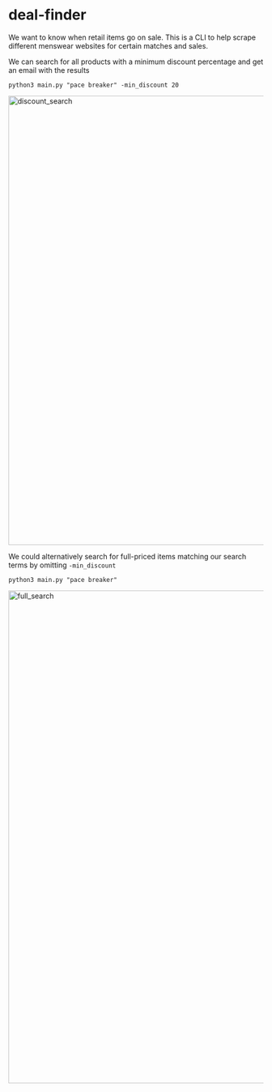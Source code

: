 # deal-finder
We want to know when retail items go on sale. This is a CLI to help scrape different menswear websites for certain matches and sales.

We can search for all products with a minimum discount percentage and get an email with the results
```
python3 main.py "pace breaker" -min_discount 20
```
<img width="888" alt="discount_search" src="https://github.com/msanchez-ayala/deal-finder/assets/54561946/d9bc7a82-41c2-40b2-a5bd-3e989480cd6a">

We could alternatively search for full-priced items matching our search terms by omitting `-min_discount`
```
python3 main.py "pace breaker"
```
<img width="974" alt="full_search" src="https://github.com/msanchez-ayala/deal-finder/assets/54561946/d6587f4a-3205-4f3b-b7ca-79c9a461c0d0">



